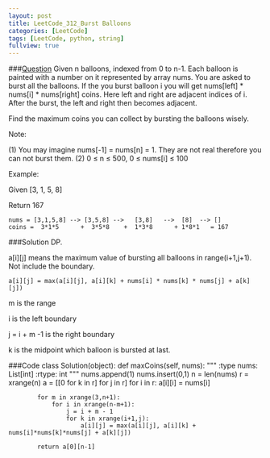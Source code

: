 ```yaml
---
layout: post
title: LeetCode_312_Burst Balloons
categories: [LeetCode]
tags: [LeetCode, python, string]
fullview: true
---
```

###[Question](https://leetcode.com/problems/burst-balloons/)
Given n balloons, indexed from 0 to n-1. Each balloon is painted with a number on it represented by array nums. You are asked to burst all the balloons. If the you burst balloon i you will get nums[left] * nums[i] * nums[right] coins. Here left and right are adjacent indices of i. After the burst, the left and right then becomes adjacent.

Find the maximum coins you can collect by bursting the balloons wisely.

Note: 

(1) You may imagine nums[-1] = nums[n] = 1. They are not real therefore you can not burst them.
(2) 0 ≤ n ≤ 500, 0 ≤ nums[i] ≤ 100

Example:

Given [3, 1, 5, 8]

Return 167

    nums = [3,1,5,8] --> [3,5,8] -->   [3,8]   -->  [8]  --> []
    coins =  3*1*5      +  3*5*8    +  1*3*8      + 1*8*1   = 167

    
###Solution
DP.

a[i][j] means the maximum value of bursting all balloons in range(i+1,j+1). Not include the boundary.

	a[i][j] = max(a[i][j], a[i][k] + nums[i] * nums[k] * nums[j] + a[k][j])

m is the range

i is the left boundary

j = i + m -1 is the right boundary

k is the midpoint which balloon is bursted at last.

###Code
	class Solution(object):
        def maxCoins(self, nums):
            """
            :type nums: List[int]
            :rtype: int
            """
            nums.append(1)
            nums.insert(0,1)
            n = len(nums)
            r = xrange(n)
            a = [[0 for k in r] for j in r]
            for i in r:
                a[i][i] = nums[i]

            for m in xrange(3,n+1):
                for i in xrange(n-m+1):
                    j = i + m - 1
                    for k in xrange(i+1,j):
                        a[i][j] = max(a[i][j], a[i][k] + nums[i]*nums[k]*nums[j] + a[k][j])

            return a[0][n-1]